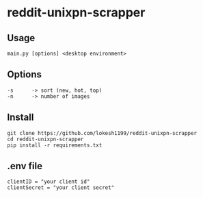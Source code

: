 # reddit-unixpn-scrapper

## Usage

```
main.py [options] <desktop environment>
```

## Options

```
-s		-> sort (new, hot, top)
-n		-> number of images
```

## Install

```
git clone https://github.com/lokesh1199/reddit-unixpn-scrapper
cd reddit-unixpn-scrapper
pip install -r requirements.txt
```

## .env file

```
clientID = "your client id"
clientSecret = "your client secret"
```
